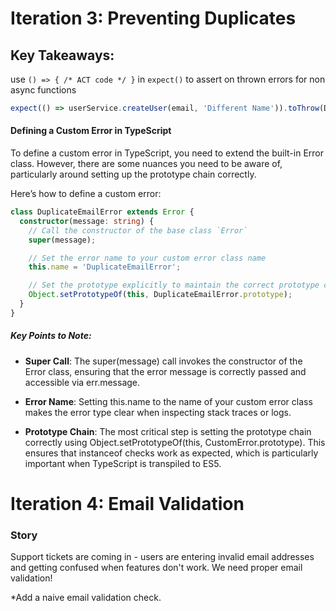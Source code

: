 # Iteration 3: Preventing Duplicates

## Key Takeaways:

use `() => { /* ACT code */ }` in `expect()` to assert on thrown errors for non async functions

```typescript
expect(() => userService.createUser(email, 'Different Name')).toThrow(DuplicateEmailError);
```

#### Defining a Custom Error in TypeScript

To define a custom error in TypeScript, you need to extend the built-in Error class. However, there are some nuances you need to be aware of, particularly around setting up the prototype chain correctly.

Here’s how to define a custom error:

```typescript
class DuplicateEmailError extends Error {
  constructor(message: string) {
    // Call the constructor of the base class `Error`
    super(message);

    // Set the error name to your custom error class name
    this.name = 'DuplicateEmailError';

    // Set the prototype explicitly to maintain the correct prototype chain
    Object.setPrototypeOf(this, DuplicateEmailError.prototype);
  }
}
```

##### Key Points to Note:

- **Super Call**: The super(message) call invokes the constructor of the Error class, ensuring that the error message is correctly passed and accessible via err.message.

- **Error Name**: Setting this.name to the name of your custom error class makes the error type clear when inspecting stack traces or logs.

- **Prototype Chain**: The most critical step is setting the prototype chain correctly using Object.setPrototypeOf(this, CustomError.prototype). This ensures that instanceof checks work as expected, which is particularly important when TypeScript is transpiled to ES5.

# Iteration 4: Email Validation

### Story

Support tickets are coming in - users are entering invalid email addresses and getting confused when features don't work. We need proper email validation!

\*Add a naive email validation check.
